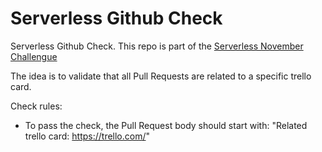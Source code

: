 # Serverless Github Check
Serverless Github Check. This repo is part of the [Serverless November Challengue](https://serverless.com/blog/no-server-november-challenge/)

The idea is to validate that all Pull Requests are related to a specific trello card.

Check rules:

* To pass the check, the Pull Request body should start with: "Related trello card: https://trello.com/"
